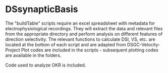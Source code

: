 # DSsynapticBasis

The "buildTable" scripts require an excel spreadsheet with metadata for electrophysiological recordings. They will extract the data and relevant files from the appropriate directory and perform analysis on different features of direction selectivity. The relevant functions to calculate DSI, VS, etc. are located at the bottom of each script and are adapted from DSGC-Velocity-Project Plot codes are included in the scripts - subsequent plotting codes are available in the folders.

Code used to analyze OKR is included.
